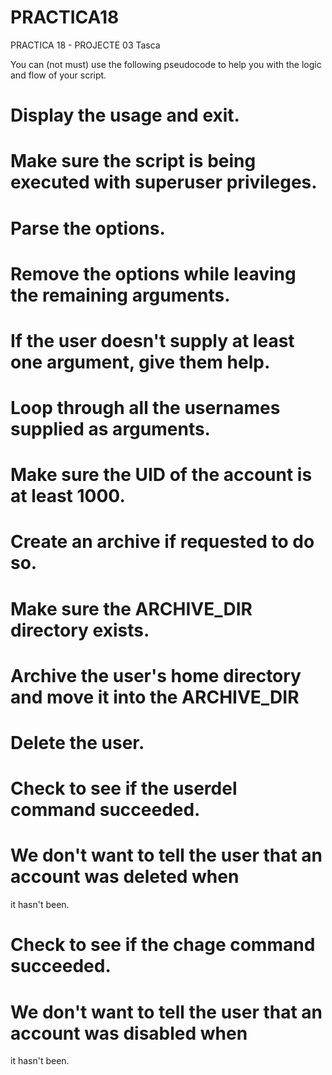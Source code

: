 # PRACTICA18
PRACTICA 18 - PROJECTE 03 Tasca

You can (not must) use the following pseudocode to help you with the logic and flow of your script.
# Display the usage and exit.
# Make sure the script is being executed with superuser privileges.
# Parse the options.
# Remove the options while leaving the remaining arguments.
# If the user doesn't supply at least one argument, give them help.
# Loop through all the usernames supplied as arguments.
# Make sure the UID of the account is at least 1000.
# Create an archive if requested to do so.
# Make sure the ARCHIVE_DIR directory exists.
# Archive the user's home directory and move it into the ARCHIVE_DIR
# Delete the user.
# Check to see if the userdel command succeeded.
# We don't want to tell the user that an account was deleted when
it hasn't been.
# Check to see if the chage command succeeded.
# We don't want to tell the user that an account was disabled when
it hasn't been.
